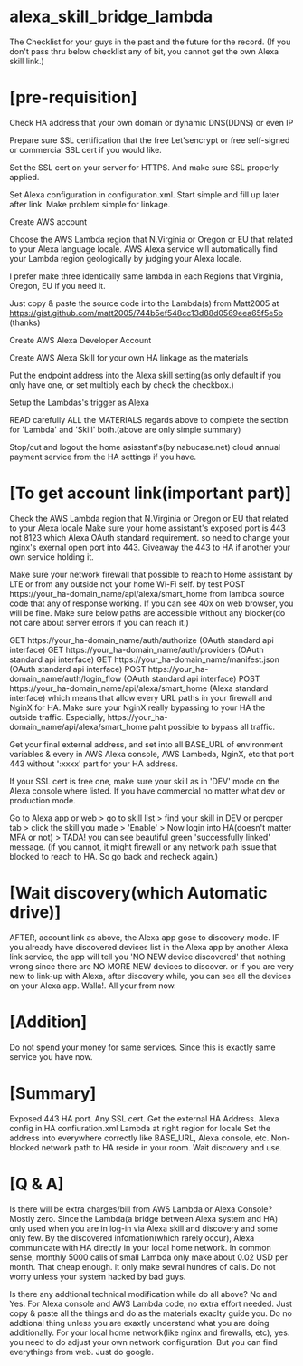 # alexa_skill_bridge_lambda
The Checklist for your guys in the past and the future for the record.
(If you don't pass thru below checklist any of bit, you cannot get the own Alexa skill link.)

# [pre-requisition]

Check HA address that your own domain or dynamic DNS(DDNS) or even IP

Prepare sure SSL certification that the free Let'sencrypt or free self-signed or commercial SSL cert if you would like.

Set the SSL cert on your server for HTTPS. And make sure SSL properly applied.

Set Alexa configuration in configuration.xml. Start simple and fill up later after link. Make problem simple for linkage.

Create AWS account

Choose the AWS Lambda region that N.Virginia or Oregon or EU that related to your Alexa language locale. AWS Alexa service will automatically find your Lambda region geologically by judging your Alexa locale.

I prefer make three identically same lambda in each Regions that Virginia, Oregon, EU if you need it.

Just copy & paste the source code into the Lambda(s) from Matt2005 at https://gist.github.com/matt2005/744b5ef548cc13d88d0569eea65f5e5b (thanks)

Create AWS Alexa Developer Account

Create AWS Alexa Skill for your own HA linkage as the materials

Put the endpoint address into the Alexa skill setting(as only default if you only have one, or set multiply each by check the checkbox.)

Setup the Lambdas's trigger as Alexa

READ carefully ALL the MATERIALS regards above to complete the section for 'Lambda' and 'Skill' both.(above are only simple summary)

Stop/cut and logout the home asisstant's(by nabucase.net) cloud annual payment service from the HA settings if you have.

# [To get account link(important part)]

Check the AWS Lambda region that N.Virginia or Oregon or EU that related to your Alexa locale
Make sure your home assistant's exposed port is 443 not 8123 which Alexa OAuth standard requirement.
so need to change your nginx's exernal open port into 443. Giveaway the 443 to HA if another your own service holding it.

Make sure your network firewall that possible to reach to Home assistant by LTE or from any outside not your home Wi-Fi self.
by test POST https://your_ha-domain_name/api/alexa/smart_home from lambda source code that any of response working. If you can see 40x on web browser, you will be fine.
Make sure below paths are accessible without any blocker(do not care about server errors if you can reach it.)

GET https://your_ha-domain_name/auth/authorize (OAuth standard api interface)
GET https://your_ha-domain_name/auth/providers (OAuth standard api interface)
GET https://your_ha-domain_name/manifest.json (OAuth standard api interface)
POST https://your_ha-domain_name/auth/login_flow (OAuth standard api interface)
POST https://your_ha-domain_name/api/alexa/smart_home (Alexa standard interface)
which means that allow every URL paths in your firewall and NginX for HA.
Make sure your NginX really bypassing to your HA the outside traffic.
Especially, https://your_ha-domain_name/api/alexa/smart_home paht possible to bypass all traffic.

Get your final external address, and set into all BASE_URL of environment variables & every in AWS Alexa console, AWS Lambeda, NginX, etc that port 443 without ':xxxx' part for your HA address.

If your SSL cert is free one, make sure your skill as in 'DEV' mode on the Alexa console where listed. If you have commercial no matter what dev or production mode.

Go to Alexa app or web > go to skill list > find your skill in DEV or peroper tab > click the skill you made > 'Enable' > Now login into HA(doesn't matter MFA or not) > TADA! you can see beautiful green 'successfully linked' message.
(if you cannot, it might firewall or any network path issue that blocked to reach to HA. So go back and recheck again.)

# [Wait discovery(which Automatic drive)]

AFTER, account link as above, the Alexa app gose to discovery mode.
IF you already have discovered devices list in the Alexa app by another Alexa link service,
the app will tell you 'NO NEW device discovered' that nothing wrong since there are NO MORE NEW devices to discover.
or
if you are very new to link-up with Alexa, after discovery while, you can see all the devices on your Alexa app.
Walla!. All your from now.

# [Addition]

Do not spend your money for same services. Since this is exactly same service you have now.

# [Summary]

Exposed 443 HA port.
Any SSL cert.
Get the external HA Address.
Alexa config in HA confiuration.xml
Lambda at right region for locale
Set the address into everywhere correctly like BASE_URL, Alexa console, etc.
Non-blocked network path to HA reside in your room.
Wait discovery and use.

# [Q & A]

Is there will be extra charges/bill from AWS Lambda or Alexa Console?
Mostly zero. Since the Lambda(a bridge between Alexa system and HA) only used when you are in log-in via Alexa skill
and discovery and some only few.
By the discovered infomation(which rarely occur), Alexa communicate with HA directly in your local home network.
In common sense, monthly 5000 calls of small Lambda only make about 0.02 USD per month. That cheap enough.
it only make sevral hundres of calls. Do not worry unless your system hacked by bad guys.

Is there any addtional technical modification while do all above?
No and Yes.
For Alexa console and AWS Lambda code, no extra effort needed. Just copy & paste all the things and do as the materials exaclty guide you. Do no addtional thing unless you are exaxtly understand what you are doing additionally.
For your local home network(like nginx and firewalls, etc), yes. you need to do adjust your own network configuration. But you can find everythings from web. Just do google.

